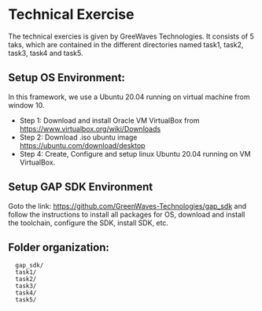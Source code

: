 # Technical Exercise 
The technical exercies is given by GreeWaves Technologies. It consists of 5 taks, which are contained 
in the different directories named task1, task2, task3, task4 and task5.

## Setup OS Environment:
In this framework, we use a Ubuntu 20.04 running on virtual machine from window 10.  
* Step 1: Download and install Oracle VM VirtualBox from https://www.virtualbox.org/wiki/Downloads
* Step 2: Download .iso ubuntu image https://ubuntu.com/download/desktop
* Step 4: Create, Configure and setup linux Ubuntu 20.04 running on VM VirtualBox.
    
## Setup GAP SDK Environment
Goto the link: https://github.com/GreenWaves-Technologies/gap_sdk and follow the instructions to 
install all packages for OS, download and install the toolchain, configure the SDK, install SDK, etc.

## Folder organization:
      gap_sdk/
      task1/
      task2/
      task3/
      task4/
      task5/
 
